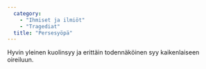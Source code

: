 ```yaml
---
  category: 
    - "Ihmiset ja ilmiöt"
    - "Tragediat"
  title: "Persesyöpä"
---
```

Hyvin yleinen kuolinsyy ja erittäin todennäköinen syy kaikenlaiseen oireiluun.